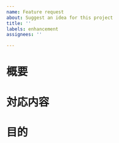 ```yaml
---
name: Feature request
about: Suggest an idea for this project
title: ''
labels: enhancement
assignees: ''

---
```


# 概要



# 対応内容



# 目的
